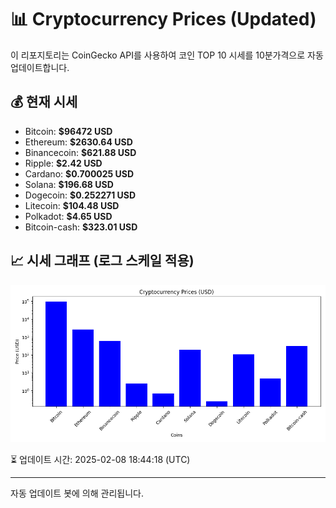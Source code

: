 
# 📊 Cryptocurrency Prices (Updated)

이 리포지토리는 CoinGecko API를 사용하여 코인 TOP 10 시세를 10분가격으로 자동 업데이트합니다.

## 💰 현재 시세
- Bitcoin: **$96472 USD**
- Ethereum: **$2630.64 USD**
- Binancecoin: **$621.88 USD**
- Ripple: **$2.42 USD**
- Cardano: **$0.700025 USD**
- Solana: **$196.68 USD**
- Dogecoin: **$0.252271 USD**
- Litecoin: **$104.48 USD**
- Polkadot: **$4.65 USD**
- Bitcoin-cash: **$323.01 USD**

## 📈 시세 그래프 (로그 스케일 적용)
![Crypto Prices](crypto_prices.png)

⏳ 업데이트 시간: 2025-02-08 18:44:18 (UTC)

---
자동 업데이트 봇에 의해 관리됩니다.
